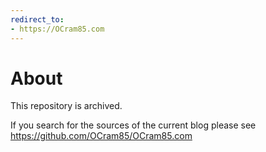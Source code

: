 ```yaml
---
redirect_to:
- https://OCram85.com
---
```


# About

This repository is archived.

If you search for the sources of the current blog please see https://github.com/OCram85/OCram85.com
